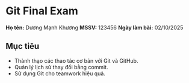 # Git Final Exam

**Họ tên:** Dương Mạnh Khương
**MSSV:** 123456
**Ngày làm bài:** 02/10/2025

## Mục tiêu
- Thành thạo các thao tác cơ bản với Git và GitHub.
- Quản lý lịch sử thay đổi bằng commit.
- Sử dụng Git cho teamwork hiệu quả.
